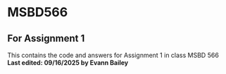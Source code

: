 # MSBD566
## For Assignment 1
This contains the code and answers for Assignment 1 in class MSBD 566
**Last edited: 09/16/2025 by Evann Bailey**
